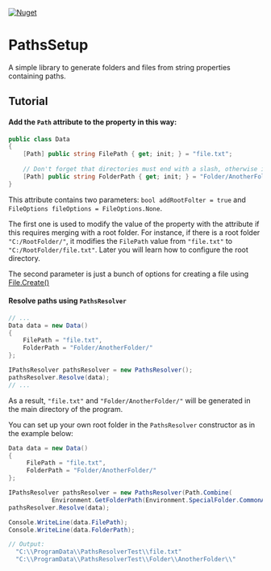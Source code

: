 [![Nuget](https://img.shields.io/nuget/v/PathsSetup?style=plastic)](https://www.nuget.org/packages/PathsSetup)
# PathsSetup
A simple library to generate folders and files from string properties containing paths.

## Tutorial
#### Add the ``Path`` attribute to the property in this way:
```cs
public class Data
{
    [Path] public string FilePath { get; init; } = "file.txt";
    
    // Don't forget that directories must end with a slash, otherwise it is a file without an extension
    [Path] public string FolderPath { get; init; } = "Folder/AnotherFolder/";
}
```
This attribute contains two parameters: ``bool addRootFolter = true`` and ``FileOptions fileOptions = FileOptions.None``.

The first one is used to modify the value of the property with the attribute if this requires merging with a root folder.
For instance, if there is a root folder ``"C:/RootFolder/"``, it modifies the ``FilePath`` value from
``"file.txt"`` to ``"C:/RootFolder/file.txt"``. Later you will learn how to configure the root directory.

The second parameter is just a bunch of options for creating a file using [File.Create()](https://learn.microsoft.com/ru-ru/dotnet/api/system.io.file.create?view=net-7.0#system-io-file-create(system-string-system-int32-system-io-fileoptions))

#### Resolve paths using ``PathsResolver``
```cs
// ...
Data data = new Data()
{
    FilePath = "file.txt",
    FolderPath = "Folder/AnotherFolder/"
};

IPathsResolver pathsResolver = new PathsResolver();
pathsResolver.Resolve(data);
// ...
```
As a result, ``"file.txt"`` and ``"Folder/AnotherFolder/"`` will be generated in the main directory of the program.

You can set up your own root folder in the ``PathsResolver`` constructor as in the example below:
```cs
Data data = new Data()
{
     FilePath = "file.txt",
     FolderPath = "Folder/AnotherFolder/"
};

IPathsResolver pathsResolver = new PathsResolver(Path.Combine(
            Environment.GetFolderPath(Environment.SpecialFolder.CommonApplicationData), "PathsResolverTest"));
pathsResolver.Resolve(data);

Console.WriteLine(data.FilePath);
Console.WriteLine(data.FolderPath);

// Output:
  "C:\\ProgramData\\PathsResolverTest\\file.txt"
  "C:\\ProgramData\\PathsResolverTest\\Folder\\AnotherFolder\\"
```
